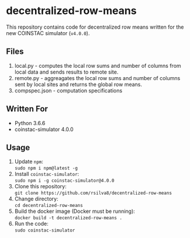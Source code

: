 # decentralized-row-means
This repository contains code for decentralized row means written for the new COINSTAC simulator (`v4.0.0`).

## Files
1. local.py - computes the local row sums and number of columns from local data and sends results to remote site.
2. remote.py - aggreagates the local row sums and number of columns sent by local sites and returns the global row means.
3. compspec.json - computation specifications

## Written For
- Python 3.6.6
- coinstac-simulator 4.0.0

## Usage
1. Update `npm`:\
`sudo npm i npm@latest -g`
2. Install `coinstac-simulator`:\
`sudo npm i -g coinstac-simulator@4.0.0`
3. Clone this repository:\
`git clone https://github.com/rsilva8/decentralized-row-means`
4. Change directory:\
`cd decentralized-row-means`
5. Build the docker image (Docker must be running):\
`docker build -t decentralized-row-means .`
7. Run the code:\
`sudo coinstac-simulator`
